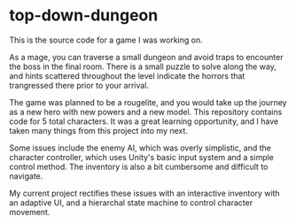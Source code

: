 # top-down-dungeon

This is the source code for a game I was working on.

As a mage, you can traverse a small dungeon and avoid traps to encounter the boss in the final room. There is a small puzzle to solve along the way, and hints scattered
throughout the level indicate the horrors that trangressed there prior to your arrival.

The game was planned to be a rougelite, and you would take up the journey as a new hero with new powers and a new model. This repository contains code for 5 total characters.
It was a great learning opportunity, and I have taken many things from this project into my next.

Some issues include the enemy AI, which was overly simplistic, and the character controller, which uses Unity's basic input system and a simple control method. The inventory
is also a bit cumbersome and difficult to navigate.

My current project rectifies these issues with an interactive inventory with an adaptive UI, and a hierarchal state machine to control character movement.
